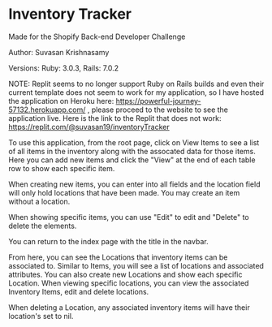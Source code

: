 # Inventory Tracker

Made for the Shopify Back-end Developer Challenge

Author: Suvasan Krishnasamy

Versions: Ruby: 3.0.3, Rails: 7.0.2

NOTE: Replit seems to no longer support Ruby on Rails builds and even their current template does not seem to work for my application, so I have hosted the application on Heroku here: https://powerful-journey-57132.herokuapp.com/ , please proceed to the website to see the application live. Here is the link to the Replit that does not work: https://replit.com/@suvasan19/inventoryTracker

To use this application, from the root page, click on View Items to see a list of all items in the inventory along with the assocated data for those items. Here you can add new items and click the "View" at the end of each table row to show each specific item.

When creating new items, you can enter into all fields and the location field will only hold locations that have been made. You may create an item without a location.

When showing specific items, you can use "Edit" to edit and "Delete" to delete the elements.

You can return to the index page with the title in the navbar.

From here, you can see the Locations that inventory items can be associated to. Similar to Items, you will see a list of locations and associated attributes. You can also create new Locations and show each specific Location. When viewing specific locations, you can view the associated Inventory Items, edit and delete locations.

When deleting a Location, any associated inventory items will have their location's set to nil.
